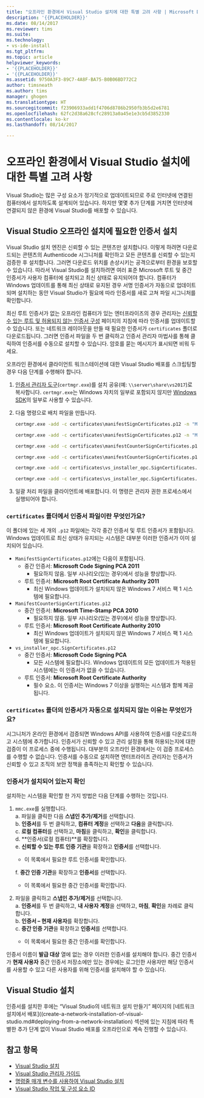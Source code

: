 ```yaml
---
title: "오프라인 환경에서 Visual Studio 설치에 대한 특별 고려 사항 | Microsoft Docs"
description: '{{PLACEHOLDER}}'
ms.date: 08/14/2017
ms.reviewer: tims
ms.suite: 
ms.technology:
- vs-ide-install
ms.tgt_pltfrm: 
ms.topic: article
helpviewer_keywords:
- '{{PLACEHOLDER}}'
- '{{PLACEHOLDER}}'
ms.assetid: 9750A3F3-89C7-4A8F-BA75-B0B06BD772C2
author: timsneath
ms.author: tims
manager: ghogen
ms.translationtype: HT
ms.sourcegitcommit: f23906933add1f4706d8786b2950fb3b5d2e6781
ms.openlocfilehash: 62fc2d38a628cfc28913a0a45e1e3cb5d3852330
ms.contentlocale: ko-kr
ms.lasthandoff: 08/14/2017

---
```

# <a name="special-considerations-for-installing-visual-studio-in-an-offline-environment"></a>오프라인 환경에서 Visual Studio 설치에 대한 특별 고려 사항

Visual Studio는 많은 구성 요소가 정기적으로 업데이트되므로 주로 인터넷에 연결된 컴퓨터에서 설치하도록 설계되어 있습니다. 하지만 몇몇 추가 단계를 거치면 인터넷에 연결되지 않은 환경에 Visual Studio를 배포할 수 있습니다.

## <a name="install-certificates-needed-for-visual-studio-offline-installation"></a>Visual Studio 오프라인 설치에 필요한 인증서 설치
Visual Studio 설치 엔진은 신뢰할 수 있는 콘텐츠만 설치합니다. 이렇게 하려면 다운로드되는 콘텐츠의 Authenticode 시그니처를 확인하고 모든 콘텐츠를 신뢰할 수 있는지 검증한 후 설치합니다. 그러면 다운로드 위치를 손상시키는 공격으로부터 환경을 보호할 수 있습니다. 따라서 Visual Studio를 설치하려면 여러 표준 Microsoft 루트 및 중간 인증서가 사용자 컴퓨터에 설치되고 최신 상태로 유지되어야 합니다. 컴퓨터가 Windows 업데이트를 통해 최신 상태로 유지된 경우 서명 인증서가 자동으로 업데이트되며 설치하는 동안 Visual Studio가 필요에 따라 인증서를 새로 고쳐 파일 시그니처를 확인합니다.

최신 루트 인증서가 없는 오프라인 컴퓨터가 있는 엔터프라이즈의 경우 관리자는 [신뢰할 수 있는 루트 및 허용되지 않는 인증서 구성](https://technet.microsoft.com/en-us/library/dn265983.aspx) 페이지의 지침에 따라 인증서를 업데이트할 수 있습니다. 또는 네트워크 레이아웃을 만들 때 필요한 인증서가 `certificates` 폴더로 다운로드됩니다. 그러면 인증서 파일을 두 번 클릭하고 인증서 관리자 마법사를 통해 클릭하여 인증서를 수동으로 설치할 수 있습니다. 암호를 묻는 메시지가 표시되면 비워 두세요.

오프라인 환경에서 클라이언트 워크스테이션에 대한 Visual Studio 배포를 스크립팅할 경우 다음 단계를 수행해야 합니다.

1. [인증서 관리자 도구](https://msdn.microsoft.com/en-us/library/e78byta0.aspx)(`certmgr.exe`)를 설치 공유(예: `\\server\share\vs2017`)로 복사합니다. `certmgr.exe`는 Windows 자치의 일부로 포함되지 않지만 [Windows SDK](https://developer.microsoft.com/en-US/windows/downloads/windows-10-sdk)의 일부로 사용할 수 있습니다.

2. 다음 명령으로 배치 파일을 만듭니다.

   ```cmd
   certmgr.exe -add -c certificates\manifestSignCertificates.p12 -n "Microsoft Code Signing PCA 2011" -s -r LocalMachine CA

   certmgr.exe -add -c certificates\manifestSignCertificates.p12 -n "Microsoft Root Certificate Authority" -s -r LocalMachine root

   certmgr.exe -add -c certificates\manifestCounterSignCertificates.p12 -n "Microsoft Time-Stamp PCA 2010" -s -r LocalMachine CA

   certmgr.exe -add -c certificates\manifestCounterSignCertificates.p12 -n "Microsoft Root Certificate Authority" -s -r LocalMachine root

   certmgr.exe -add -c certificates\vs_installer_opc.SignCertificates.p12 -n "Microsoft Code Signing PCA" -s -r LocalMachine CA

   certmgr.exe -add -c certificates\vs_installer_opc.SignCertificates.p12 -n "Microsoft Root Certificate Authority" -s -r LocalMachine root
   ```

3. 일괄 처리 파일을 클라이언트에 배포합니다. 이 명령은 관리자 권한 프로세스에서 실행되어야 합니다.

### <a name="what-are-the-certificates-files-in-the-certificates-folder"></a>`certificates` 폴더에서 인증서 파일이란 무엇인가요?
이 폴더에 있는 세 개의 `.p12` 파일에는 각각 중간 인증서 및 루트 인증서가 포함됩니다. Windows 업데이트로 최신 상태가 유지되는 시스템은 대부분 이러한 인증서가 이미 설치되어 있습니다.

* `ManifestSignCertificates.p12`에는 다음이 포함됩니다.
    * 중간 인증서: **Microsoft Code Signing PCA 2011**
        * 필요하지 않음. 일부 시나리오(있는 경우)에서 성능을 향상합니다.
    * 루트 인증서: **Microsoft Root Certificate Authority 2011**
        * 최신 Windows 업데이트가 설치되지 않은 Windows 7 서비스 팩 1 시스템에 필요합니다.
* `ManifestCounterSignCertificates.p12`
    * 중간 인증서: **Microsoft Time-Stamp PCA 2010**
        * 필요하지 않음. 일부 시나리오(있는 경우)에서 성능을 향상합니다.
    * 루트 인증서: **Microsoft Root Certificate Authority 2010**
        * 최신 Windows 업데이트가 설치되지 않은 Windows 7 서비스 팩 1 시스템에 필요합니다.
* `vs_installer_opc.SignCertificates.p12`
    * 중간 인증서: **Microsoft Code Signing PCA**
        * 모든 시스템에 필요합니다. Windows 업데이트의 모든 업데이트가 적용된 시스템에는 이 인증서가 없을 수 있습니다.
    * 루트 인증서: **Microsoft Root Certificate Authority**
        * 필수 요소. 이 인증서는 Windows 7 이상을 실행하는 시스템과 함께 제공됩니다.

### <a name="why-are-the-certificates-from-the-certificates-folder-not-installed-automatically"></a>`certificates` 폴더의 인증서가 자동으로 설치되지 않는 이유는 무엇인가요?
시그니처가 온라인 환경에서 검증되면 Windows API를 사용하여 인증서를 다운로드하고 시스템에 추가합니다. 인증서가 신뢰할 수 있고 관리 설정을 통해 허용되는지에 대한 검증이 이 프로세스 중에 수행됩니다. 대부분의 오프라인 환경에서는 이 검증 프로세스를 수행할 수 없습니다. 인증서를 수동으로 설치하면 엔터프라이즈 관리자는 인증서가 신뢰할 수 있고 조직의 보안 정책을 충족하는지 확인할 수 있습니다.

### <a name="checking-if-certificates-are-already-installed"></a>인증서가 설치되어 있는지 확인
설치하는 시스템을 확인할 한 가지 방법은 다음 단계를 수행하는 것입니다.
1. `mmc.exe`를 실행합니다.<br/>
  a. 파일을 클릭한 다음 **스냅인 추가/제거**를 선택합니다.<br/>
  b. **인증서**를 두 번 클릭하고, **컴퓨터 계정**을 선택하고 **다음**을 클릭합니다.<br/>
  c. **로컬 컴퓨터**를 선택하고, **마침**을 클릭하고, **확인**을 클릭합니다.<br/>
  d. **인증서(로컬 컴퓨터)**를 확장합니다.<br/>
  e. **신뢰할 수 있는 루트 인증 기관**을 확장하고 **인증서**를 선택합니다.<br/>
    * 이 목록에서 필요한 루트 인증서를 확인합니다.<br/>
  
   f. **중간 인증 기관**을 확장하고 **인증서**를 선택합니다.<br/>
    * 이 목록에서 필요한 중간 인증서를 확인합니다.<br/>

2. 파일을 클릭하고 **스냅인 추가/제거**를 선택합니다.<br/>
  a. **인증서**를 두 번 클릭하고, **내 사용자 계정**을 선택하고, **마침**, **확인**을 차례로 클릭합니다.<br/>
  b. **인증서 – 현재 사용자**를 확장합니다.<br/>
  c. **중간 인증 기관**을 확장하고 **인증서**를 선택합니다.<br/>
    * 이 목록에서 필요한 중간 인증서를 확인합니다.<br/>

인증서 이름이 **발급 대상** 열에 없는 경우 이러한 인증서를 설치해야 합니다.  중간 인증서가 **현재 사용자** 중간 인증서 저장소에만 있는 경우에는 로그인한 사용자만 해당 인증서를 사용할 수 있고 다른 사용자를 위해 인증서를 설치해야 할 수 있습니다.

## <a name="install-visual-studio"></a>Visual Studio 설치
인증서를 설치한 후에는 “Visual Studio의 네트워크 설치 만들기” 페이지의 [네트워크 설치에서 배포]((create-a-network-installation-of-visual-studio.md#deploying-from-a-network-installation) 섹션에 있는 지침에 따라 특별한 추가 단계 없이 Visual Studio 배포를 오프라인으로 계속 진행할 수 있습니다.


## <a name="see-also"></a>참고 항목
* [Visual Studio 설치](install-visual-studio.md)
* [Visual Studio 관리자 가이드](visual-studio-administrator-guide.md)
* [명령줄 매개 변수를 사용하여 Visual Studio 설치](use-command-line-parameters-to-install-visual-studio.md)
* [Visual Studio 작업 및 구성 요소 ID](workload-and-component-ids.md)

